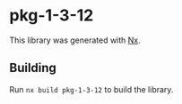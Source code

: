 # pkg-1-3-12

This library was generated with [Nx](https://nx.dev).

## Building

Run `nx build pkg-1-3-12` to build the library.
